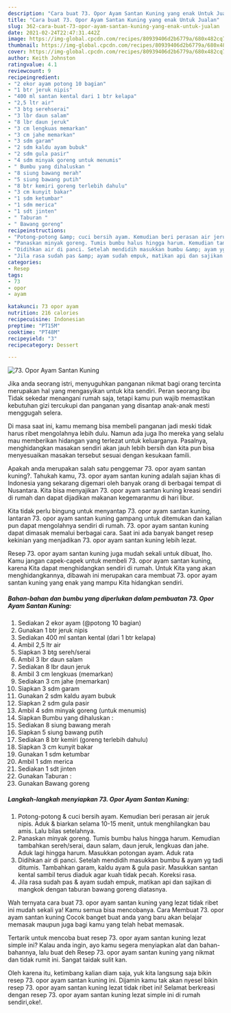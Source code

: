 ```yaml
---
description: "Cara buat 73. Opor Ayam Santan Kuning yang enak Untuk Jualan"
title: "Cara buat 73. Opor Ayam Santan Kuning yang enak Untuk Jualan"
slug: 362-cara-buat-73-opor-ayam-santan-kuning-yang-enak-untuk-jualan
date: 2021-02-24T22:47:31.442Z
image: https://img-global.cpcdn.com/recipes/80939406d2b6779a/680x482cq70/73-opor-ayam-santan-kuning-foto-resep-utama.jpg
thumbnail: https://img-global.cpcdn.com/recipes/80939406d2b6779a/680x482cq70/73-opor-ayam-santan-kuning-foto-resep-utama.jpg
cover: https://img-global.cpcdn.com/recipes/80939406d2b6779a/680x482cq70/73-opor-ayam-santan-kuning-foto-resep-utama.jpg
author: Keith Johnston
ratingvalue: 4.1
reviewcount: 9
recipeingredient:
- "2 ekor ayam potong 10 bagian"
- "1 btr jeruk nipis"
- "400 ml santan kental dari 1 btr kelapa"
- "2,5 ltr air"
- "3 btg serehserai"
- "3 lbr daun salam"
- "8 lbr daun jeruk"
- "3 cm lengkuas memarkan"
- "3 cm jahe memarkan"
- "3 sdm garam"
- "2 sdm kaldu ayam bubuk"
- "2 sdm gula pasir"
- "4 sdm minyak goreng untuk menumis"
- " Bumbu yang dihaluskan "
- "8 siung bawang merah"
- "5 siung bawang putih"
- "8 btr kemiri goreng terlebih dahulu"
- "3 cm kunyit bakar"
- "1 sdm ketumbar"
- "1 sdm merica"
- "1 sdt jinten"
- " Taburan "
- " Bawang goreng"
recipeinstructions:
- "Potong-potong &amp; cuci bersih ayam. Kemudian beri perasan air jeruk nipis. Aduk &amp; biarkan selama 10-15 menit, untuk menghilangkan bau amis. Lalu bilas setelahnya."
- "Panaskan minyak goreng. Tumis bumbu halus hingga harum. Kemudian tambahkan sereh/serai, daun salam, daun jeruk, lengkuas dan jahe. Aduk lagi hingga harum. Masukkan potongan ayam. Aduk rata"
- "Didihkan air di panci. Setelah mendidih masukkan bumbu &amp; ayam yg tadi ditumis. Tambahkan garam, kaldu ayam &amp; gula pasir. Masukkan santan kental sambil terus diaduk agar kuah tidak pecah. Koreksi rasa."
- "Jila rasa sudah pas &amp; ayam sudah empuk, matikan api dan sajikan di mangkok dengan taburan bawang goreng diatasnya."
categories:
- Resep
tags:
- 73
- opor
- ayam

katakunci: 73 opor ayam 
nutrition: 216 calories
recipecuisine: Indonesian
preptime: "PT15M"
cooktime: "PT48M"
recipeyield: "3"
recipecategory: Dessert

---
```



![73. Opor Ayam Santan Kuning](https://img-global.cpcdn.com/recipes/80939406d2b6779a/680x482cq70/73-opor-ayam-santan-kuning-foto-resep-utama.jpg)

Jika anda seorang istri, menyuguhkan panganan nikmat bagi orang tercinta merupakan hal yang mengasyikan untuk kita sendiri. Peran seorang ibu Tidak sekedar menangani rumah saja, tetapi kamu pun wajib memastikan kebutuhan gizi tercukupi dan panganan yang disantap anak-anak mesti menggugah selera.

Di masa  saat ini, kamu memang bisa membeli panganan jadi meski tidak harus ribet mengolahnya lebih dulu. Namun ada juga lho mereka yang selalu mau memberikan hidangan yang terlezat untuk keluarganya. Pasalnya, menghidangkan masakan sendiri akan jauh lebih bersih dan kita pun bisa menyesuaikan masakan tersebut sesuai dengan kesukaan famili. 



Apakah anda merupakan salah satu penggemar 73. opor ayam santan kuning?. Tahukah kamu, 73. opor ayam santan kuning adalah sajian khas di Indonesia yang sekarang digemari oleh banyak orang di berbagai tempat di Nusantara. Kita bisa menyajikan 73. opor ayam santan kuning kreasi sendiri di rumah dan dapat dijadikan makanan kegemaranmu di hari libur.

Kita tidak perlu bingung untuk menyantap 73. opor ayam santan kuning, lantaran 73. opor ayam santan kuning gampang untuk ditemukan dan kalian pun dapat mengolahnya sendiri di rumah. 73. opor ayam santan kuning dapat dimasak memalui berbagai cara. Saat ini ada banyak banget resep kekinian yang menjadikan 73. opor ayam santan kuning lebih lezat.

Resep 73. opor ayam santan kuning juga mudah sekali untuk dibuat, lho. Kamu jangan capek-capek untuk membeli 73. opor ayam santan kuning, karena Kita dapat menghidangkan sendiri di rumah. Untuk Kita yang akan menghidangkannya, dibawah ini merupakan cara membuat 73. opor ayam santan kuning yang enak yang mampu Kita hidangkan sendiri.

<!--inarticleads1-->

##### Bahan-bahan dan bumbu yang diperlukan dalam pembuatan 73. Opor Ayam Santan Kuning:

1. Sediakan 2 ekor ayam (@potong 10 bagian)
1. Gunakan 1 btr jeruk nipis
1. Sediakan 400 ml santan kental (dari 1 btr kelapa)
1. Ambil 2,5 ltr air
1. Siapkan 3 btg sereh/serai
1. Ambil 3 lbr daun salam
1. Sediakan 8 lbr daun jeruk
1. Ambil 3 cm lengkuas (memarkan)
1. Sediakan 3 cm jahe (memarkan)
1. Siapkan 3 sdm garam
1. Gunakan 2 sdm kaldu ayam bubuk
1. Siapkan 2 sdm gula pasir
1. Ambil 4 sdm minyak goreng (untuk menumis)
1. Siapkan  Bumbu yang dihaluskan :
1. Sediakan 8 siung bawang merah
1. Siapkan 5 siung bawang putih
1. Sediakan 8 btr kemiri (goreng terlebih dahulu)
1. Siapkan 3 cm kunyit bakar
1. Gunakan 1 sdm ketumbar
1. Ambil 1 sdm merica
1. Sediakan 1 sdt jinten
1. Gunakan  Taburan :
1. Gunakan  Bawang goreng




<!--inarticleads2-->

##### Langkah-langkah menyiapkan 73. Opor Ayam Santan Kuning:

1. Potong-potong &amp; cuci bersih ayam. Kemudian beri perasan air jeruk nipis. Aduk &amp; biarkan selama 10-15 menit, untuk menghilangkan bau amis. Lalu bilas setelahnya.
1. Panaskan minyak goreng. Tumis bumbu halus hingga harum. Kemudian tambahkan sereh/serai, daun salam, daun jeruk, lengkuas dan jahe. Aduk lagi hingga harum. Masukkan potongan ayam. Aduk rata
1. Didihkan air di panci. Setelah mendidih masukkan bumbu &amp; ayam yg tadi ditumis. Tambahkan garam, kaldu ayam &amp; gula pasir. Masukkan santan kental sambil terus diaduk agar kuah tidak pecah. Koreksi rasa.
1. Jila rasa sudah pas &amp; ayam sudah empuk, matikan api dan sajikan di mangkok dengan taburan bawang goreng diatasnya.




Wah ternyata cara buat 73. opor ayam santan kuning yang lezat tidak ribet ini mudah sekali ya! Kamu semua bisa mencobanya. Cara Membuat 73. opor ayam santan kuning Cocok banget buat anda yang baru akan belajar memasak maupun juga bagi kamu yang telah hebat memasak.

Tertarik untuk mencoba buat resep 73. opor ayam santan kuning lezat simple ini? Kalau anda ingin, ayo kamu segera menyiapkan alat dan bahan-bahannya, lalu buat deh Resep 73. opor ayam santan kuning yang nikmat dan tidak rumit ini. Sangat taidak sulit kan. 

Oleh karena itu, ketimbang kalian diam saja, yuk kita langsung saja bikin resep 73. opor ayam santan kuning ini. Dijamin kamu tak akan nyesel bikin resep 73. opor ayam santan kuning lezat tidak ribet ini! Selamat berkreasi dengan resep 73. opor ayam santan kuning lezat simple ini di rumah sendiri,oke!.

